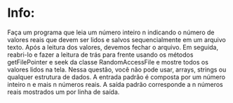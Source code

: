 # Info:
Faça um programa que leia um número inteiro n indicando o número de valores reais que devem ser lidos e salvos sequencialmente em um arquivo texto. Após a leitura dos valores, devemos fechar o arquivo. Em seguida, reabri-lo e fazer a leitura de trás para frente usando os métodos getFilePointer e seek da classe RandomAccessFile e mostre todos os valores lidos na tela. Nessa questão, você não pode usar, arrays, strings ou qualquer estrutura de dados. A entrada padrão é composta por um número inteiro n e mais n números reais. A saída padrão corresponde a n números reais mostrados um por linha de saída.
